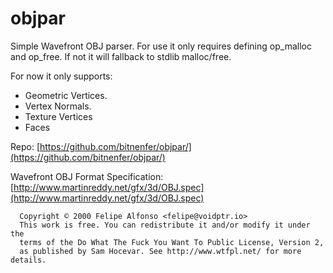 objpar
======

Simple Wavefront OBJ parser.
For use it only requires defining op_malloc and op_free. If not
it will fallback to stdlib malloc/free.

For now it only supports:
- Geometric Vertices.
- Vertex Normals.
- Texture Vertices
- Faces

Repo: [https://github.com/bitnenfer/objpar/](https://github.com/bitnenfer/objpar/)

Wavefront OBJ Format Specification: [http://www.martinreddy.net/gfx/3d/OBJ.spec](http://www.martinreddy.net/gfx/3d/OBJ.spec)

```
  Copyright © 2000 Felipe Alfonso <felipe@voidptr.io>
  This work is free. You can redistribute it and/or modify it under the
  terms of the Do What The Fuck You Want To Public License, Version 2,
  as published by Sam Hocevar. See http://www.wtfpl.net/ for more details.
```
